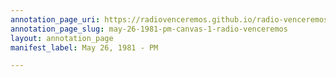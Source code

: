 ```yaml
---
annotation_page_uri: https://radiovenceremos.github.io/radio-venceremos-english/annotations/may-26-1981-pm-canvas-1-radio-venceremos.json
annotation_page_slug: may-26-1981-pm-canvas-1-radio-venceremos
layout: annotation_page
manifest_label: May 26, 1981 - PM

---
```

